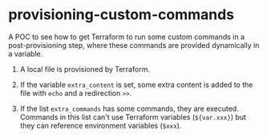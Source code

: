 # provisioning-custom-commands

A POC to see how to get Terraform to run some custom commands in a post-provisioning step, where these commands are provided dynamically in a variable.

1.  A local file is provisioned by Terraform.

2.  If the variable `extra_content` is set, some extra content is added to the file with `echo` and a redirection `>>`.

3.  If the list `extra_commands` has some commands, they are executed. Commands in this list can't use Terraform variables (`${var.xxx}`) but they can reference environment variables (`$xxx`).
